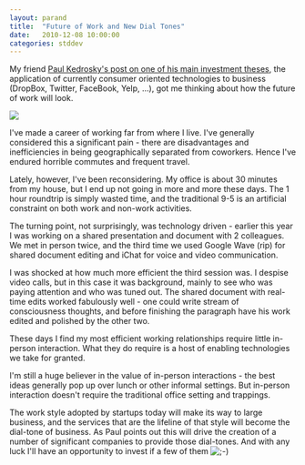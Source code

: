 ```yaml
---
layout: parand
title:  "Future of Work and New Dial Tones"
date:   2010-12-08 10:00:00
categories: stddev
---
```

My friend [Paul Kedrosky's post on one of his main investment theses](/web/20101213011206/http://paul.kedrosky.com/archives/2010/12/the_future_of_w.html), the application of currently consumer oriented technologies to business \(DropBox, Twitter, FaceBook, Yelp, …\), got me thinking about how the future of work will look.

![](/web/20101213011206im_/http://parand.com/say/misc/retro-phone.jpg)

I've made a career of working far from where I live. I've generally considered this a significant pain - there are disadvantages and inefficiencies in being geographically separated from coworkers. Hence I've endured horrible commutes and frequent travel.

Lately, however, I've been reconsidering. My office is about 30 minutes from my house, but I end up not going in more and more these days. The 1 hour roundtrip is simply wasted time, and the traditional 9-5 is an artificial constraint on both work and non-work activities.

The turning point, not surprisingly, was technology driven - earlier this year I was working on a shared presentation and document with 2 colleagues. We met in person twice, and the third time we used Google Wave \(rip\) for shared document editing and iChat for voice and video communication.

I was shocked at how much more efficient the third session was. I despise video calls, but in this case it was background, mainly to see who was paying attention and who was tuned out. The shared document with real-time edits worked fabulously well - one could write stream of consciousness thoughts, and before finishing the paragraph have his work edited and polished by the other two.

These days I find my most efficient working relationships require little in-person interaction. What they do require is a host of enabling technologies we take for granted.

I'm still a huge believer in the value of in-person interactions - the best ideas generally pop up over lunch or other informal settings. But in-person interaction doesn't require the traditional office setting and trappings.

The work style adopted by startups today will make its way to large business, and the services that are the lifeline of that style will become the dial-tone of business. As Paul points out this will drive the creation of a number of significant companies to provide those dial-tones. And with any luck I'll have an opportunity to invest if a few of them ![;-\)](/web/20101213011206im_/http://parand.com/say/wp-includes/images/smilies/icon_wink.gif)
